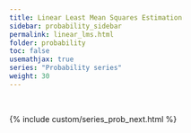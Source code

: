 ```yaml
---
title: Linear Least Mean Squares Estimation
sidebar: probability_sidebar
permalink: linear_lms.html
folder: probability
toc: false
usemathjax: true
series: "Probability series"
weight: 30
---
```




<br>

{% include custom/series_prob_next.html %}
